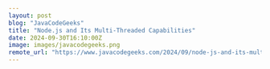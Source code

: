 ```yaml
---
layout: post
blog: "JavaCodeGeeks"
title: "Node.js and Its Multi-Threaded Capabilities"
date: 2024-09-30T16:10:00Z
image: images/javacodegeeks.png
remote_url: "https://www.javacodegeeks.com/2024/09/node-js-and-its-multi-threaded-capabilities.html"
---
```

